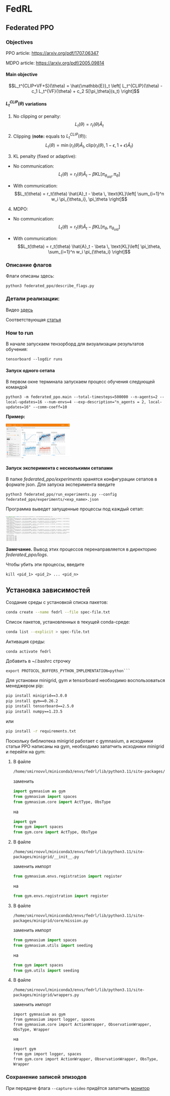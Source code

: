 # FedRL

## Federated PPO

### Objectives

PPO article: https://arxiv.org/pdf/1707.06347

MDPO article: https://arxiv.org/pdf/2005.09814

#### Main objective
$$L_t^{CLIP+VF+S}(\theta) = \hat{\mathbb{E}}_t \left[ L_t^{CLIP}(\theta) - c_1 L_t^{VF}(\theta) + c_2 S[\pi_\theta](s_t) \right]$$

#### $L_t^{CLIP}(\theta)$ variations

1. No clipping or penalty:
$$L_t(\theta) = r_t(\theta)\hat{A}_t$$

2. Clipping (**note:** equals to $L_t^{CLIP}(\theta)$):
$$L_t(\theta) = \min\left(r_t(\theta)\hat{A}_t, \text{clip}(r_t(\theta), 1 - \epsilon, 1 + \epsilon)\hat{A}_t\right)$$

3. KL penalty (fixed or adaptive):

- No communication:
$$L_t(\theta) = r_t(\theta)\hat{A}_t - \beta \text{KL}[\pi_{\theta_{\text{old}}}, \pi_\theta]$$

- With communication:
$$L_t(\theta) = r_t(\theta) \hat{A}_t - \beta \, \text{KL}\left[ \sum_{i=1}^n w_i \pi_{\theta_i}, \pi_\theta \right]$$


4. MDPO:

- No communication:
$$L_t(\theta) = r_t(\theta)\hat{A}_t - \beta \text{KL}[\pi_\theta, \pi_{\theta_{\text{old}}}]$$

- With communication:
$$L_t(\theta) = r_t(\theta) \hat{A}_t - \beta \, \text{KL}\left[ \pi_\theta, \sum_{i=1}^n w_i \pi_{\theta_i} \right]$$


### Описание флагов

Флаги описаны здесь:
```
python3 federated_ppo/describe_flags.py
```

### Детали реализации:

Видео [здесь](https://www.youtube.com/watch?v=MEt6rrxH8W4&ab_channel=Weights%26Biases)

Соответствующая [статья](https://iclr-blog-track.github.io/2022/03/25/ppo-implementation-details/)


### How to run

В начале запускаем тензорборд для визуализации результатов обучения:

```
tensorboard --logdir runs
```

#### Запуск одного сетапа

В первом окне терминала запускаем процесс обучения следующей командой

```
python3 -m federated_ppo.main --total-timesteps=500000 --n-agents=2 --local-updates=16 --num-envs=4 --exp-description="n_agents = 2, local-updates=16" --comm-coeff=10
```

**Пример:**

<img src="img/tb_example.png" width=40%>

#### Запуск эксперимента с несколькими сетапами

В папке *federated_ppo/experiments* хранятся конфигурации сетапов в формате json. Для запуска эксперимента введите

```
python3 federated_ppo/run_experiments.py --config federated_ppo/experiments/<exp_name>.json
```

Программа выведет запущенные процессы под каждый сетап:

<img src="img/run_experiments/script_output.png" width="40%">

**Замечание.** Вывод этих процессов перенаправляется в директорию *federated_ppo/logs*.

Чтобы убить эти процессы, введите

```
kill <pid_1> <pid_2> ... <pid_n>
```

## Установка зависимостей
Создание среды с установкой списка пакетов:
```sh
conda create --name fedrl --file spec-file.txt
```

Список пакетов, установленных в текущей conda-среде:
```sh
conda list --explicit > spec-file.txt
```

Активация среды:
```
conda activate fedrl
```

Добавить в ~/.bashrc строчку
```
export PROTOCOL_BUFFERS_PYTHON_IMPLEMENTATION=python```
```

Для установки minigrid, gym и tensorboard необходимо воспользоваться менеджером pip:
```sh
pip install minigrid==3.0.0
pip install gym==0.26.2
pip install tensorboard==2.5.0
pip install numpy==1.23.5
```
или
```sh
pip install -r requirements.txt
```

Поскольку библиотека minigrid работает с gymnasium, а исходники статьи PPO написаны на gym, необходимо запатчить исходники minigrid и перейти на gym:

1.  В файле
    ```sh
    /home/smirnovvl/miniconda3/envs/fedrl/lib/python3.11/site-packages/minigrid/minigrid_env.py
    ```

    заменить

    ```python
    import gymnasium as gym
    from gymnasium import spaces
    from gymnasium.core import ActType, ObsType
    ```

    на

    ```python
    import gym
    from gym import spaces
    from gym.core import ActType, ObsType
    ```

2.  В файле
    ```
    /home/smirnovvl/miniconda3/envs/fedrl/lib/python3.11/site-packages/minigrid/__init__.py
    ```

    заменить импорт

    ```python
    from gymnasium.envs.registration import register
    ```

    на

    ```python
    from gym.envs.registration import register
    ```

3.  В файле
    ```
    /home/smirnovvl/miniconda3/envs/fedrl/lib/python3.11/site-packages/minigrid/core/mission.py
    ```

    заменить импорт

    ```python
    from gymnasium import spaces
    from gymnasium.utils import seeding
    ```

    на

    ```python
    from gym import spaces
    from gym.utils import seeding
    ```

4.  В файле

    ```
    /home/smirnovvl/miniconda3/envs/fedrl/lib/python3.11/site-packages/minigrid/wrappers.py
    ```

    заменить импорт

    ```
    import gymnasium as gym
    from gymnasium import logger, spaces
    from gymnasium.core import ActionWrapper, ObservationWrapper, ObsType, Wrapper
    ```

    на

    ```
    import gym
    from gym import logger, spaces
    from gym.core import ActionWrapper, ObservationWrapper, ObsType, Wrapper
    ```

### Сохранение записей эпизодов

При передаче флага ```--capture-video``` придётся запатчить [монитор](/home/smirnov/FedRL/patches/site-packages/wandb/integration/gym/__init__.py)